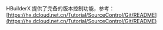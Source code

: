 
HBuilderX 提供了完备的版本控制功能，参考：[https://hx.dcloud.net.cn/Tutorial/SourceControl/Git/README](https://hx.dcloud.net.cn/Tutorial/SourceControl/Git/README)